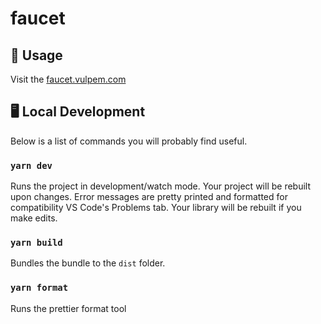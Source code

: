 # faucet

## 📄 Usage

Visit the [faucet.vulpem.com](https://faucet.vulpem.com)

## 🖥 Local Development

Below is a list of commands you will probably find useful.

### `yarn dev`

Runs the project in development/watch mode. Your project will be rebuilt upon changes. Error messages are pretty printed and formatted for compatibility VS Code's Problems tab. Your library will be rebuilt if you make edits.

### `yarn build`

Bundles the bundle to the `dist` folder.

### `yarn format`

Runs the prettier format tool
